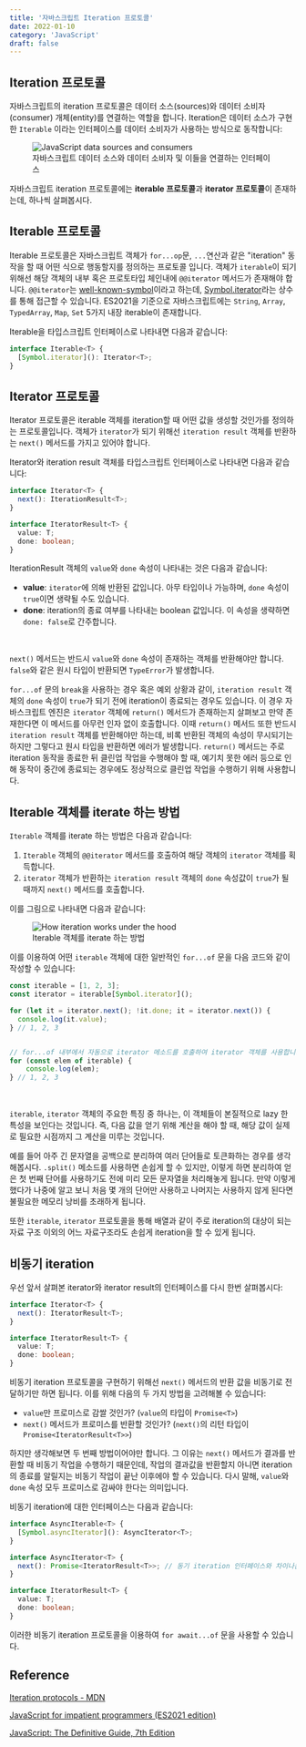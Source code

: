 ```yaml
---
title: '자바스크립트 Iteration 프로토콜'
date: 2022-01-10
category: 'JavaScript'
draft: false
---
```


## Iteration 프로토콜

자바스크립트의 iteration 프로토콜은 데이터 소스(sources)와 데이터 소비자(consumer) 개체(entity)를 연결하는 역할을 합니다. Iteration은 데이터 소스가 구현한 `Iterable` 이라는 인터페이스를 데이터 소비자가 사용하는 방식으로 동작합니다:

<figure>
    <img src="https://cdn.jsdelivr.net/gh/jaehyeon48/jaehyeon48.github.io@master/assets/images/javascript/iterator_protocol/data_sources_and_consumers.png" alt="JavaScript data sources and consumers">
    <figcaption>자바스크립트 데이터 소스와 데이터 소비자 및 이들을 연결하는 인터페이스</figcaption>
</figure>

자바스크립트 iteration 프로토콜에는 **iterable 프로토콜**과 **iterator 프로토콜**이 존재하는데, 하나씩 살펴봅시다.

## Iterable 프로토콜

Iterable 프로토콜은 자바스크립트 객체가 `for...op`문, `...`연산과 같은 "iteration" 동작을 할 때 어떤 식으로 행동할지를 정의하는 프로토콜 입니다. 객체가 `iterable`이 되기 위해선 해당 객체의 내부 혹은 프로토타입 체인내에 `@@iterator` 메서드가 존재해야 합니다. `@@iterator`는 [well-known-symbol](https://tc39.es/ecma262/#sec-well-known-symbols)이라고 하는데, [Symbol.iterator](https://developer.mozilla.org/en-US/docs/Web/JavaScript/Reference/Global_Objects/Symbol/iterator)라는 상수를 통해 접근할 수 있습니다. ES2021을 기준으로 자바스크립트에는 `String`, `Array`, `TypedArray`, `Map`, `Set` 5가지 내장 iterable이 존재합니다.

Iterable을 타입스크립트 인터페이스로 나타내면 다음과 같습니다:

```ts
interface Iterable<T> {
  [Symbol.iterator](): Iterator<T>;
}
```

## Iterator 프로토콜

Iterator 프로토콜은 iterable 객체를 iteration할 때 어떤 값을 생성할 것인가를 정의하는 프로토콜입니다. 객체가 `iterator`가 되기 위해선 `iteration result` 객체를 반환하는 `next()` 메서드를 가지고 있어야 합니다.

Iterator와 iteration result 객체를 타입스크립트 인터페이스로 나타내면 다음과 같습니다:

```ts
interface Iterator<T> {
  next(): IterationResult<T>;
}

interface IteratorResult<T> {
  value: T;
  done: boolean;
}
```

IterationResult 객체의 `value`와 `done` 속성이 나타내는 것은 다음과 같습니다:

- **value**: `iterator`에 의해 반환된 값입니다. 아무 타입이나 가능하며, `done` 속성이 `true`이면 생략될 수도 있습니다.
- **done**: iteration의 종료 여부를 나타내는 boolean 값입니다. 이 속성을 생략하면 `done: false`로 간주합니다.

<br />

`next()` 메서드는 반드시 `value`와 `done` 속성이 존재하는 객체를 반환해야만 합니다. `false`와 같은 원시 타입이 반환되면 `TypeError`가 발생합니다.

`for...of` 문의 `break`을 사용하는 경우 혹은 예외 상황과 같이, `iteration result` 객체의 `done` 속성이 `true`가 되기 전에 iteration이 종료되는 경우도 있습니다. 이 경우 자바스크립트 엔진은 `iterator` 객체에 `return()` 메서드가 존재하는지 살펴보고 만약 존재한다면 이 메서드를 아무런 인자 없이 호출합니다. 이때 `return()` 메서드 또한 반드시 `iteration result` 객체를 반환해야만 하는데, 비록 반환된 객체의 속성이 무시되기는 하지만 그렇다고 원시 타입을 반환하면 에러가 발생합니다. `return()` 메서드는 주로 iteration 동작을 종료한 뒤 클린업 작업을 수행해야 할 때, 예기치 못한 에러 등으로 인해 동작이 중간에 종료되는 경우에도 정상적으로 클린업 작업을 수행하기 위해 사용합니다.

## Iterable 객체를 iterate 하는 방법

`Iterable` 객체를 iterate 하는 방법은 다음과 같습니다:

1. `Iterable` 객체의 `@@iterator` 메서드를 호출하여 해당 객체의 `iterator` 객체를 획득합니다.
2. `iterator` 객체가 반환하는 `iteration result` 객체의 `done` 속성값이 `true`가 될 때까지 `next()` 메서드를 호출합니다.

이를 그림으로 나타내면 다음과 같습니다:

<figure>
    <img src="https://cdn.jsdelivr.net/gh/jaehyeon48/jaehyeon48.github.io@master/assets/images/javascript/iterator-protocol/how_iteration_works_under_the_hood.png" alt="How iteration works under the hood">
    <figcaption>Iterable 객체를 iterate 하는 방법</figcaption>
</figure>

이를 이용하여 어떤 `iterable` 객체에 대한 일반적인 `for...of` 문을 다음 코드와 같이 작성할 수 있습니다:

```js
const iterable = [1, 2, 3];
const iterator = iterable[Symbol.iterator]();

for (let it = iterator.next(); !it.done; it = iterator.next()) {
  console.log(it.value);
} // 1, 2, 3


// for...of 내부에서 자동으로 iterator 메소드를 호출하여 iterator 객체를 사용합니다
for (const elem of iterable) {
    console.log(elem);
} // 1, 2, 3
```

<br />

`iterable`, `iterator` 객체의 주요한 특징 중 하나는, 이 객체들이 본질적으로 lazy 한 특성을 보인다는 것입니다. 즉, 다음 값을 얻기 위해 계산을 해야 할 때, 해당 값이 실제로 필요한 시점까지 그 계산을 미루는 것입니다.

예를 들어 아주 긴 문자열을 공백으로 분리하여 여러 단어들로 토큰화하는 경우를 생각해봅시다. `.split()` 메소드를 사용하면 손쉽게 할 수 있지만, 이렇게 하면 분리하여 얻은 첫 번째 단어를 사용하기도 전에 미리 모든 문자열을 처리해놓게 됩니다. 만약 이렇게 했다가 나중에 알고 보니 처음 몇 개의 단어만 사용하고 나머지는 사용하지 않게 된다면 불필요한 메모리 낭비를 초래하게 됩니다.

또한 `iterable`, `iterator` 프로토콜을 통해 배열과 같이 주로 iteration의 대상이 되는 자료 구조 이외의 어느 자료구조라도 손쉽게 iteration을 할 수 있게 됩니다.

## 비동기 iteration

우선 앞서 살펴본 iterator와 iterator result의 인터페이스를 다시 한번 살펴봅시다:

```ts
interface Iterator<T> {
  next(): IteratorResult<T>;
}

interface IteratorResult<T> {
  value: T;
  done: boolean;
}
```

비동기 iteration 프로토콜을 구현하기 위해선 `next()` 메서드의 반환 값을 비동기로 전달하기만 하면 됩니다. 이를 위해 다음의 두 가지 방법을 고려해볼 수 있습니다:

- `value`만 프로미스로 감쌀 것인가? (`value`의 타입이 `Promise<T>`)
- `next()` 메서드가 프로미스를 반환할 것인가? (`next()`의 리턴 타입이 `Promise<IteratorResult<T>>`)

하지만 생각해보면 두 번째 방법이어야만 합니다. 그 이유는 `next()` 메서드가 결과를 반환할 때 비동기 작업을 수행하기 때문인데, 작업의 결과값을 반환할지 아니면 iteration의 종료를 알릴지는 비동기 작업이 끝난 이후에야 할 수 있습니다. 다시 말해, `value`와 `done` 속성 모두 프로미스로 감싸야 한다는 의미입니다.

비동기 iteration에 대한 인터페이스는 다음과 같습니다:

```ts
interface AsyncIterable<T> {
  [Symbol.asyncIterator](): AsyncIterator<T>;
}

interface AsyncIterator<T> {
  next(): Promise<IteratorResult<T>>; // 동기 iteration 인터페이스와 차이나는 부분입니다.
}

interface IteratorResult<T> {
  value: T;
  done: boolean;
}
```

이러한 비동기 iteration 프로토콜을 이용하여 `for await...of` 문을 사용할 수 있습니다.

## Reference

[Iteration protocols - MDN](https://developer.mozilla.org/en-US/docs/Web/JavaScript/Reference/Iteration_protocols)

[JavaScript for impatient programmers (ES2021 edition)](https://exploringjs.com/impatient-js/)

[JavaScript: The Definitive Guide, 7th Edition](https://www.oreilly.com/library/view/javascript-the-definitive/9781491952016/)
